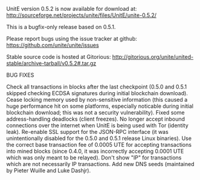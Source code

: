 UnitE version 0.5.2 is now available for download at:
http://sourceforge.net/projects/unite/files/UnitE/unite-0.5.2/

This is a bugfix-only release based on 0.5.1.

Please report bugs using the issue tracker at github:
https://github.com/unite/unite/issues

Stable source code is hosted at Gitorious:
http://gitorious.org/unite/united-stable/archive-tarball/v0.5.2#.tar.gz

BUG FIXES

Check all transactions in blocks after the last checkpoint (0.5.0 and 0.5.1 skipped checking ECDSA signatures during initial blockchain download).
Cease locking memory used by non-sensitive information (this caused a huge performance hit on some platforms, especially noticable during initial blockchain download; this was
not a security vulnerability).
Fixed some address-handling deadlocks (client freezes).
No longer accept inbound connections over the internet when UnitE is being used with Tor (identity leak).
Re-enable SSL support for the JSON-RPC interface (it was unintentionally disabled for the 0.5.0 and 0.5.1 release Linux binaries).
Use the correct base transaction fee of 0.0005 UTE for accepting transactions into mined blocks (since 0.4.0, it was incorrectly accepting 0.0001 UTE which was only meant to be relayed).
Don't show "IP" for transactions which are not necessarily IP transactions.
Add new DNS seeds (maintained by Pieter Wuille and Luke Dashjr).
